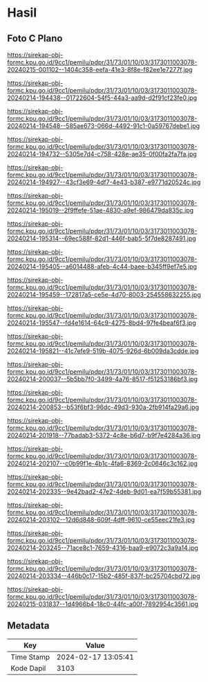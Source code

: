 # Hasil

## Foto C Plano

https://sirekap-obj-formc.kpu.go.id/9cc1/pemilu/pdpr/31/73/01/10/03/3173011003078-20240215-001102--1404c358-eefa-41e3-8f8e-f82ee1e7277f.jpg

https://sirekap-obj-formc.kpu.go.id/9cc1/pemilu/pdpr/31/73/01/10/03/3173011003078-20240214-194438--01722604-54f5-44a3-aa9d-d2f91cf23fe0.jpg

https://sirekap-obj-formc.kpu.go.id/9cc1/pemilu/pdpr/31/73/01/10/03/3173011003078-20240214-194548--585ae673-066d-4492-91c1-0a59767debe1.jpg

https://sirekap-obj-formc.kpu.go.id/9cc1/pemilu/pdpr/31/73/01/10/03/3173011003078-20240214-194732--5305e7d4-c758-428e-ae35-0f00fa2fa7fa.jpg

https://sirekap-obj-formc.kpu.go.id/9cc1/pemilu/pdpr/31/73/01/10/03/3173011003078-20240214-194927--43cf3e69-4df7-4e43-b387-e9771d20524c.jpg

https://sirekap-obj-formc.kpu.go.id/9cc1/pemilu/pdpr/31/73/01/10/03/3173011003078-20240214-195019--2f9ffefe-51ae-4830-a9ef-986479da835c.jpg

https://sirekap-obj-formc.kpu.go.id/9cc1/pemilu/pdpr/31/73/01/10/03/3173011003078-20240214-195314--69ec588f-82d1-446f-bab5-5f7de8287491.jpg

https://sirekap-obj-formc.kpu.go.id/9cc1/pemilu/pdpr/31/73/01/10/03/3173011003078-20240214-195405--a6014488-afeb-4c44-baee-b345ff9ef7e5.jpg

https://sirekap-obj-formc.kpu.go.id/9cc1/pemilu/pdpr/31/73/01/10/03/3173011003078-20240214-195459--172817a5-ce5e-4d70-8003-254558632255.jpg

https://sirekap-obj-formc.kpu.go.id/9cc1/pemilu/pdpr/31/73/01/10/03/3173011003078-20240214-195547--fd4e1614-64c9-4275-8bd4-97fe4beaf6f3.jpg

https://sirekap-obj-formc.kpu.go.id/9cc1/pemilu/pdpr/31/73/01/10/03/3173011003078-20240214-195821--41c7efe9-519b-4075-926d-6b009da3cdde.jpg

https://sirekap-obj-formc.kpu.go.id/9cc1/pemilu/pdpr/31/73/01/10/03/3173011003078-20240214-200037--5b5bb7f0-3499-4a76-8517-f51253186bf3.jpg

https://sirekap-obj-formc.kpu.go.id/9cc1/pemilu/pdpr/31/73/01/10/03/3173011003078-20240214-200853--b53f6bf3-96dc-49d3-930a-2fb914fa29a6.jpg

https://sirekap-obj-formc.kpu.go.id/9cc1/pemilu/pdpr/31/73/01/10/03/3173011003078-20240214-201918--77badab3-5372-4c8e-b6d7-b9f7e4284a36.jpg

https://sirekap-obj-formc.kpu.go.id/9cc1/pemilu/pdpr/31/73/01/10/03/3173011003078-20240214-202107--c0b99f1e-4b1c-4fa6-8369-2c0646c3c162.jpg

https://sirekap-obj-formc.kpu.go.id/9cc1/pemilu/pdpr/31/73/01/10/03/3173011003078-20240214-202335--9e42bad2-47e2-4deb-9d01-ea7f59b55381.jpg

https://sirekap-obj-formc.kpu.go.id/9cc1/pemilu/pdpr/31/73/01/10/03/3173011003078-20240214-203102--12d6d848-609f-4dff-9610-ce55eec21fe3.jpg

https://sirekap-obj-formc.kpu.go.id/9cc1/pemilu/pdpr/31/73/01/10/03/3173011003078-20240214-203245--71ace8c1-7659-4316-baa9-e9072c3a9a14.jpg

https://sirekap-obj-formc.kpu.go.id/9cc1/pemilu/pdpr/31/73/01/10/03/3173011003078-20240214-203334--446b0c17-15b2-485f-837f-bc25704cbd72.jpg

https://sirekap-obj-formc.kpu.go.id/9cc1/pemilu/pdpr/31/73/01/10/03/3173011003078-20240215-031837--1d4966b4-18c0-44fc-a00f-7892954c3561.jpg


## Metadata

| Key        | Value               |
| ---------- | ------------------- |
| Time Stamp | 2024-02-17 13:05:41 |
| Kode Dapil | 3103                |



